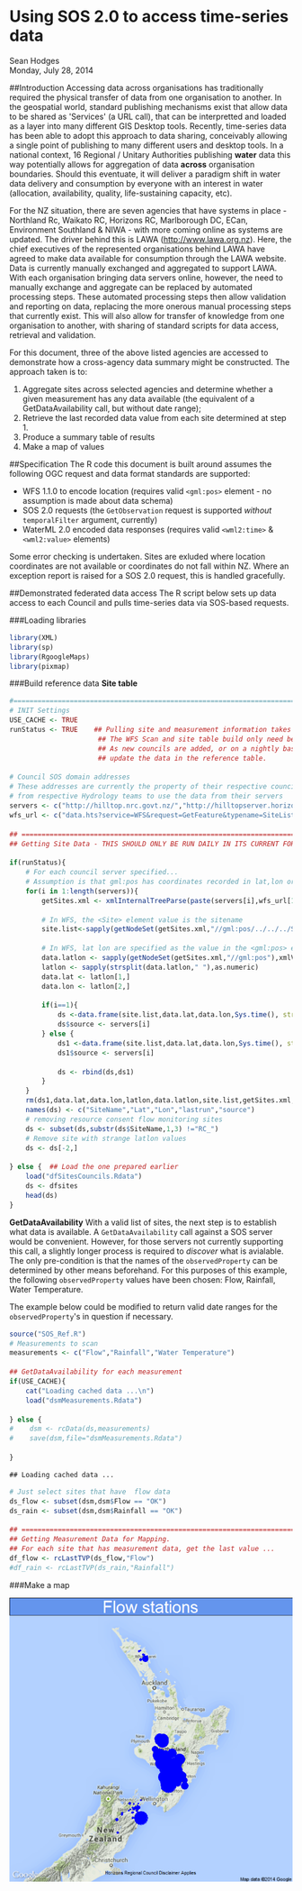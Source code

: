 # Using SOS 2.0 to access time-series data
Sean Hodges  
Monday, July 28, 2014  

##Introduction
Accessing data across organisations has traditionally required the physical transfer of data from one organisation to another. In the geospatial world, standard publishing mechanisms exist that allow data to be shared as 'Services' (a URL call), that can be interpretted and loaded as a layer into many different GIS Desktop tools. Recently, time-series data has been able to adopt this approach to data sharing, conceivably allowing a single point of publishing to many different users and desktop tools. In a national context, 16 Regional / Unitary Authorities publishing **water** data this way potentially allows for aggregation of data **across** organisation boundaries. Should this eventuate, it will deliver a paradigm shift in water data delivery and consumption by everyone with an interest in water (allocation, availability, quality, life-sustaining capacity, etc).

For the NZ situation, there are seven agencies that have systems in place - Northland Rc, Waikato RC, Horizons RC, Marlborough DC, ECan, Environment Southland & NIWA - with more coming online as systems are updated. The driver behind this is LAWA (http://www.lawa.org.nz). Here, the chief executives of the represented organisations behind LAWA have agreed to make data available for consumption through the LAWA website. Data is currently manually exchanged and aggregated to support LAWA. With each organisation bringing data servers online, however, the need to manually exchange and aggregate can be replaced by automated processing steps. These automated processing steps then allow validation and reporting on data, replacing the more onerous manual processing steps that currently exist. This will also allow for transfer of knowledge from one organisation to another, with sharing of standard scripts for data access, retrieval and validation.

For this document, three of the above listed agencies are accessed to demonstrate how a cross-agency data summary might be constructed. The approach taken is to:
1. Aggregate sites across selected agencies and determine whether a given measurement has any data available (the equivalent of a GetDataAvailability call, but without date range);
2. Retrieve the last recorded data value from each site determined at step 1.
3. Produce a summary table of results
4. Make a map of values


##Specification
The R code this document is built around assumes the following OGC request and data format standards are supported:

- WFS 1.1.0 to encode location (requires valid `<gml:pos>` element - no assumption is made about data schema)
- SOS 2.0 requests (the `GetObservation` request is supported *without* `temporalFilter` argument, currently)
- WaterML 2.0 encoded data responses (requires valid `<wml2:time>` & `<wml2:value>` elements)

Some error checking is undertaken. Sites are exluded where location coordinates are not available or coordinates do not fall within NZ. Where an exception report is raised for a SOS 2.0 request, this is handled gracefully.



##Demonstrated federated data access
The R script below sets up data access to each Council and pulls time-series data via SOS-based requests.

###Loading libraries


```r
library(XML)
library(sp)
library(RgoogleMaps)
library(pixmap)
```



###Build reference data
**Site table**


```r
#===================================================================================================
# INIT Settings
USE_CACHE <- TRUE
runStatus <- TRUE    ## Pulling site and measurement information takes time.
                      ## The WFS Scan and site table build only need be run
                      ## As new councils are added, or on a nightly basis to
                      ## update the data in the reference table.

# Council SOS domain addresses
# These addresses are currently the property of their respective councils. Please request permission 
# from respective Hydrology teams to use the data from their servers
servers <- c("http://hilltop.nrc.govt.nz/","http://hilltopserver.horizons.govt.nz/","http://hydro.marlborough.govt.nz/")
wfs_url <- c("data.hts?service=WFS&request=GetFeature&typename=SiteList")

## ===============================================================================
## Getting Site Data - THIS SHOULD ONLY BE RUN DAILY IN ITS CURRENT FORM

if(runStatus){
    # For each council server specified...
    # Assumption is that gml:pos has coordinates recorded in lat,lon order
    for(i in 1:length(servers)){
        getSites.xml <- xmlInternalTreeParse(paste(servers[i],wfs_url[1],sep=""))
        
        # In WFS, the <Site> element value is the sitename
        site.list<-sapply(getNodeSet(getSites.xml,"//gml:pos/../../../Site"),xmlValue)
        
        # In WFS, lat lon are specified as the value in the <gml:pos> element, separated by a single space.
        data.latlon <- sapply(getNodeSet(getSites.xml,"//gml:pos"),xmlValue)
        latlon <- sapply(strsplit(data.latlon," "),as.numeric)
        data.lat <- latlon[1,]
        data.lon <- latlon[2,]
        
        if(i==1){
            ds <-data.frame(site.list,data.lat,data.lon,Sys.time(), stringsAsFactors=FALSE)
            ds$source <- servers[i]
        } else {
            ds1 <-data.frame(site.list,data.lat,data.lon,Sys.time(), stringsAsFactors=FALSE)
            ds1$source <- servers[i]
    
            ds <- rbind(ds,ds1)
        }
    }
    rm(ds1,data.lat,data.lon,latlon,data.latlon,site.list,getSites.xml,i)
    names(ds) <- c("SiteName","Lat","Lon","lastrun","source")
    # removing resource consent flow monitoring sites
    ds <- subset(ds,substr(ds$SiteName,1,3) !="RC_")
    # Remove site with strange latlon values
    ds <- ds[-2,]
    
} else {  ## Load the one prepared earlier
    load("dfSitesCouncils.Rdata")
    ds <- dfsites
    head(ds)
}
```

**GetDataAvailability**
With a valid list of sites, the next step is to establish what data is available. A `GetDataAvailability` call against a SOS server would be convenient. However, for those servers not currently supporting this call, a slightly longer process is required to *discover* what is avialable. The only pre-condition is that the names of the `observedProperty` can be determined by other means beforehand. For this purposes of this example, the following `observedProperty` values have been chosen: Flow, Rainfall, Water Temperature.

The example below could be modified to return valid date ranges for the `observedProperty`'s in question if necessary.



```r
source("SOS_Ref.R")
# Measurements to scan
measurements <- c("Flow","Rainfall","Water Temperature")

## GetDataAvailability for each measurement
if(USE_CACHE){
    cat("Loading cached data ...\n")
    load("dsmMeasurements.Rdata")
    
} else {
#    dsm <- rcData(ds,measurements)
#    save(dsm,file="dsmMeasurements.Rdata")
    
}
```

```
## Loading cached data ...
```

```r
# Just select sites that have  flow data
ds_flow <- subset(dsm,dsm$Flow == "OK")
ds_rain <- subset(dsm,dsm$Rainfall == "OK")

## ===============================================================================
## Getting Measurement Data for Mapping.
## For each site that has measurement data, get the last value ...
df_flow <- rcLastTVP(ds_flow,"Flow")
#df_rain <- rcLastTVP(ds_rain,"Rainfall")
```


###Make a map


![plot of chunk MakeAMap](./SOS-Requests_files/figure-html/MakeAMap.png) 
